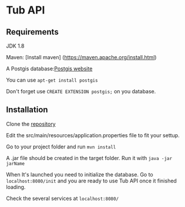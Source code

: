# Tub API


## Requirements
JDK 1.8

Maven: [Install maven] (https://maven.apache.org/install.html)

A Postgis database:[Postgis website](http://postgis.net/install/) 

You can use `apt-get install postgis`

Don't forget use `CREATE EXTENSION postgis;` on you database.

## Installation
Clone the [repository](https://github.com/jpaul51/SpringBootStarterProject.git)

Edit the src/main/resources/application.properties file to fit your settup.

Go to your project folder and run `mvn install`

A .jar file should be created in the target folder. Run it with `java -jar jarName`

When It's launched you need to initialize the database. Go to `localhost:8080/init` and you are ready to use Tub API once it finished loading.

Check the several services at `localhost:8080/`